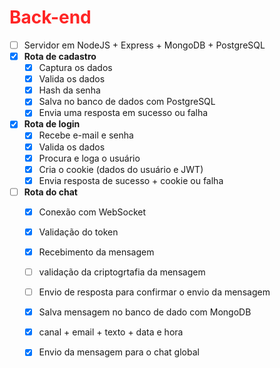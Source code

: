 <h1 style="color:rgb(255, 37, 37)">Back-end</h1>

- [ ] Servidor em NodeJS \+ Express \+ MongoDB \+ PostgreSQL  
- [x] **Rota de cadastro**  
  - [x] Captura os dados  
  - [x] Valida os dados  
  - [x] Hash da senha  
  - [x] Salva no banco de dados com PostgreSQL  
  - [x] Envia uma resposta em sucesso ou falha
- [x] **Rota de login**  
  - [x] Recebe e-mail e senha  
  - [x] Valida os dados  
  - [x] Procura e loga o usuário  
  - [x] Cria o cookie (dados do usuário e JWT)  
  - [x] Envia resposta de sucesso \+ cookie ou falha
- [ ] **Rota do chat**  
  - [x] Conexão com WebSocket
  - [x] Validação do token  
  - [x] Recebimento da mensagem  
  - [ ] validação da criptogrtafia da mensagem
  - [ ] Envio de resposta para confirmar o envio da mensagem  
  - [x] Salva mensagem no banco de dado com MongoDB  
  - [x] canal \+ email \+ texto \+ data e hora  
  - [x] Envio da mensagem para o chat global

